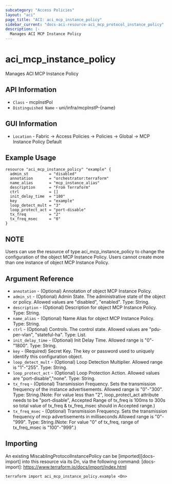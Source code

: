 ```yaml
---
subcategory: "Access Policies"
layout: "aci"
page_title: "ACI: aci_mcp_instance_policy"
sidebar_current: "docs-aci-resource-aci_mcp_protocol_instance_policy"
description: |-
  Manages ACI MCP Instance Policy
---
```


# aci_mcp_instance_policy #

Manages ACI MCP Instance Policy

## API Information ##

* `Class` - mcpInstPol
* `Distinguished Name` - uni/infra/mcpInstP-{name}

## GUI Information ##

* `Location` - Fabric -> Access Policies -> Policies -> Global -> MCP Instance Policy Default


## Example Usage ##

```hcl
resource "aci_mcp_instance_policy" "example" {
  admin_st         = "disabled"
  annotation       = "orchestrator:terraform"
  name_alias       = "mcp_instance_alias"
  description      = "From Terraform"
  ctrl             = []
  init_delay_time  = "180"
  key              = "example"
  loop_detect_mult = "3"
  loop_protect_act = "port-disable"
  tx_freq          = "2"
  tx_freq_msec     = "0"
}
```

## NOTE ##
Users can use the resource of type aci_mcp_instance_policy to change the configuration of the object MCP Instance Policy. Users cannot create more than one instance of object MCP Instance Policy.

## Argument Reference ##


* `annotation` - (Optional) Annotation of object MCP Instance Policy.
* `admin_st` - (Optional) Admin State. The administrative state of the object or policy. Allowed values are "disabled", "enabled". Type: String.
* `description` - (Optional) Description for object MCP Instance Policy. Type: String.
* `name_alias` - (Optional) Name Alias for object MCP Instance Policy. Type: String.
* `ctrl` - (Optional) Controls. The control state. Allowed values are "pdu-per-vlan", "stateful-ha". Type: List.
* `init_delay_time` - (Optional) Init Delay Time. Allowed range is "0"-"1800". Type: String.
* `key` - (Required) Secret Key. The key or password used to uniquely identify this configuration object.
* `loop_detect_mult` - (Optional) Loop Detection Multiplier. Allowed range is "1"-"255". Type: String.
* `loop_protect_act` - (Optional) Loop Protection Action. Allowed values are "port-disable","none". Type: String.
* `tx_freq` - (Optional) Transmission Frequency. Sets the transmission frequency of the instance advertisements. Allowed range is "0"-"300". Type: String.(Note: For value less than "2", loop_protect_act attribute needs to be "port-disable", Accepted Range of tx_freq is 100ms to 300s so total value of tx_freq & tx_freq_msec should in Accepted range.)
* `tx_freq_msec` - (Optional) Transmission Frequency. Sets the transmission frequency of mcp advertisements in milliseconds Allowed range is "0"-"999". Type: String.(Note: For value "0" of tx_freq, range of tx_freq_msec is  "100"-"999".)


## Importing ##

An existing MiscablingProtocolInstancePolicy can be [imported][docs-import] into this resource via its Dn, via the following command:
[docs-import]: https://www.terraform.io/docs/import/index.html


```
terraform import aci_mcp_instance_policy.example <Dn>
```
